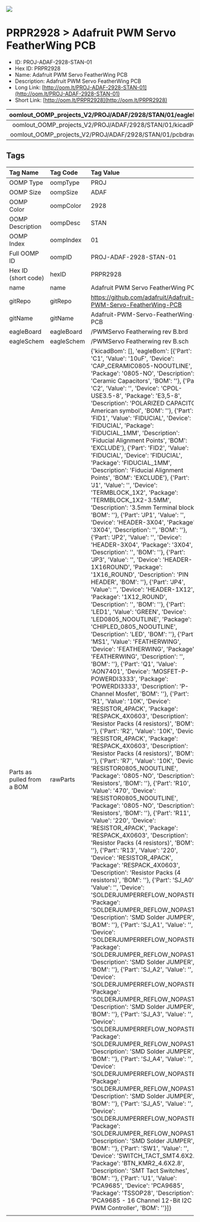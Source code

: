 


  
![][im]
# PRPR2928 > Adafruit PWM Servo FeatherWing PCB

- ID: PROJ-ADAF-2928-STAN-01
- Hex ID: PRPR2928
- Name: Adafruit PWM Servo FeatherWing PCB
- Description: Adafruit PWM Servo FeatherWing PCB
- Long Link: [http://oom.lt/PROJ-ADAF-2928-STAN-01](http://oom.lt/PROJ-ADAF-2928-STAN-01)
- Short Link: [http://oom.lt/PRPR2928](http://oom.lt/PRPR2928)
  

|oomlout_OOMP_projects_V2/PROJ/ADAF/2928/STAN/01/eagleImage.png|oomlout_OOMP_projects_V2/PROJ/ADAF/2928/STAN/01/eagleSchemImage.png|oomlout_OOMP_projects_V2/PROJ/ADAF/2928/STAN/01/kicadPcb3dFront.png|oomlout_OOMP_projects_V2/PROJ/ADAF/2928/STAN/01/kicadPcb3dBack.png|
| :---: | :---: | :---: | :---: |
|oomlout_OOMP_projects_V2/PROJ/ADAF/2928/STAN/01/kicadPcb3d.png|oomlout_OOMP_projects_V2/PROJ/ADAF/2928/STAN/01/bomBack.png|oomlout_OOMP_projects_V2/PROJ/ADAF/2928/STAN/01/bomFront.png|oomlout_OOMP_projects_V2/PROJ/ADAF/2928/STAN/01/pcbdraw.svg|
|oomlout_OOMP_projects_V2/PROJ/ADAF/2928/STAN/01/pcbdrawBack.svg||||

## Tags
  

|Tag Name|Tag Code|Tag Value|
| :--- | :--- | :--- |
|OOMP Type|oompType|PROJ|
|OOMP Size|oompSize|ADAF|
|OOMP Color|oompColor|2928|
|OOMP Description|oompDesc|STAN|
|OOMP Index|oompIndex|01|
|Full OOMP ID|oompID|PROJ-ADAF-2928-STAN-01|
|Hex ID (short code)|hexID|PRPR2928|
|name|name|Adafruit PWM Servo FeatherWing PCB|
|gitRepo|gitRepo|https://github.com/adafruit/Adafruit-PWM-Servo-FeatherWing-PCB|
|gitName|gitName|Adafruit-PWM-Servo-FeatherWing-PCB|
|eagleBoard|eagleBoard|/PWMServo Featherwing rev B.brd|
|eagleSchem|eagleSchem|/PWMServo Featherwing rev B.sch|
|Parts as pulled from a BOM|rawParts|{'kicadBom': [], 'eagleBom': [{'Part': 'C1', 'Value': '10uF', 'Device': 'CAP_CERAMIC0805-NOOUTLINE', 'Package': '0805-NO', 'Description': 'Ceramic Capacitors', 'BOM': ''}, {'Part': 'C2', 'Value': '', 'Device': 'CPOL-USE3.5-8', 'Package': 'E3,5-8', 'Description': 'POLARIZED CAPACITOR, American symbol', 'BOM': ''}, {'Part': 'FID1', 'Value': 'FIDUCIAL', 'Device': 'FIDUCIAL', 'Package': 'FIDUCIAL_1MM', 'Description': 'Fiducial Alignment Points', 'BOM': 'EXCLUDE'}, {'Part': 'FID2', 'Value': 'FIDUCIAL', 'Device': 'FIDUCIAL', 'Package': 'FIDUCIAL_1MM', 'Description': 'Fiducial Alignment Points', 'BOM': 'EXCLUDE'}, {'Part': 'J1', 'Value': '', 'Device': 'TERMBLOCK_1X2', 'Package': 'TERMBLOCK_1X2-3.5MM', 'Description': '3.5mm Terminal block', 'BOM': ''}, {'Part': 'JP1', 'Value': '', 'Device': 'HEADER-3X04', 'Package': '3X04', 'Description': '', 'BOM': ''}, {'Part': 'JP2', 'Value': '', 'Device': 'HEADER-3X04', 'Package': '3X04', 'Description': '', 'BOM': ''}, {'Part': 'JP3', 'Value': '', 'Device': 'HEADER-1X16ROUND', 'Package': '1X16_ROUND', 'Description': 'PIN HEADER', 'BOM': ''}, {'Part': 'JP4', 'Value': '', 'Device': 'HEADER-1X12', 'Package': '1X12_ROUND', 'Description': '', 'BOM': ''}, {'Part': 'LED1', 'Value': 'GREEN', 'Device': 'LED0805_NOOUTLINE', 'Package': 'CHIPLED_0805_NOOUTLINE', 'Description': 'LED', 'BOM': ''}, {'Part': 'MS1', 'Value': 'FEATHERWING', 'Device': 'FEATHERWING', 'Package': 'FEATHERWING', 'Description': '', 'BOM': ''}, {'Part': 'Q1', 'Value': 'AON7401', 'Device': 'MOSFET-P-POWERDI3333', 'Package': 'POWERDI3333', 'Description': 'P-Channel Mosfet', 'BOM': ''}, {'Part': 'R1', 'Value': '10K', 'Device': 'RESISTOR_4PACK', 'Package': 'RESPACK_4X0603', 'Description': 'Resistor Packs (4 resistors)', 'BOM': ''}, {'Part': 'R2', 'Value': '10K', 'Device': 'RESISTOR_4PACK', 'Package': 'RESPACK_4X0603', 'Description': 'Resistor Packs (4 resistors)', 'BOM': ''}, {'Part': 'R7', 'Value': '10K', 'Device': 'RESISTOR0805_NOOUTLINE', 'Package': '0805-NO', 'Description': 'Resistors', 'BOM': ''}, {'Part': 'R10', 'Value': '470', 'Device': 'RESISTOR0805_NOOUTLINE', 'Package': '0805-NO', 'Description': 'Resistors', 'BOM': ''}, {'Part': 'R11', 'Value': '220', 'Device': 'RESISTOR_4PACK', 'Package': 'RESPACK_4X0603', 'Description': 'Resistor Packs (4 resistors)', 'BOM': ''}, {'Part': 'R13', 'Value': '220', 'Device': 'RESISTOR_4PACK', 'Package': 'RESPACK_4X0603', 'Description': 'Resistor Packs (4 resistors)', 'BOM': ''}, {'Part': 'SJ_A0', 'Value': '', 'Device': 'SOLDERJUMPERREFLOW_NOPASTE', 'Package': 'SOLDERJUMPER_REFLOW_NOPASTE', 'Description': 'SMD Solder JUMPER', 'BOM': ''}, {'Part': 'SJ_A1', 'Value': '', 'Device': 'SOLDERJUMPERREFLOW_NOPASTE', 'Package': 'SOLDERJUMPER_REFLOW_NOPASTE', 'Description': 'SMD Solder JUMPER', 'BOM': ''}, {'Part': 'SJ_A2', 'Value': '', 'Device': 'SOLDERJUMPERREFLOW_NOPASTE', 'Package': 'SOLDERJUMPER_REFLOW_NOPASTE', 'Description': 'SMD Solder JUMPER', 'BOM': ''}, {'Part': 'SJ_A3', 'Value': '', 'Device': 'SOLDERJUMPERREFLOW_NOPASTE', 'Package': 'SOLDERJUMPER_REFLOW_NOPASTE', 'Description': 'SMD Solder JUMPER', 'BOM': ''}, {'Part': 'SJ_A4', 'Value': '', 'Device': 'SOLDERJUMPERREFLOW_NOPASTE', 'Package': 'SOLDERJUMPER_REFLOW_NOPASTE', 'Description': 'SMD Solder JUMPER', 'BOM': ''}, {'Part': 'SJ_A5', 'Value': '', 'Device': 'SOLDERJUMPERREFLOW_NOPASTE', 'Package': 'SOLDERJUMPER_REFLOW_NOPASTE', 'Description': 'SMD Solder JUMPER', 'BOM': ''}, {'Part': 'SW1', 'Value': '', 'Device': 'SWITCH_TACT_SMT4.6X2.8', 'Package': 'BTN_KMR2_4.6X2.8', 'Description': 'SMT Tact Switches', 'BOM': ''}, {'Part': 'U1', 'Value': 'PCA9685', 'Device': 'PCA9685', 'Package': 'TSSOP28', 'Description': 'PCA9685 - 16 Channel 12-Bit I2C PWM Controller', 'BOM': ''}]}|
||||



[im]: PROJ/ADAF/2928/STAN/01/kicadPcb3d_450.png
